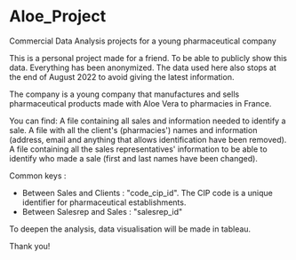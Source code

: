 # Aloe_Project
Commercial Data Analysis projects for a young pharmaceutical company

This is a personal project made for a friend. To be able to publicly show this data. Everything has been anonymized.
The data used here also stops at the end of August 2022 to avoid giving the latest information.

The company is a young company that manufactures and sells pharmaceutical products made with Aloe Vera to pharmacies in France.

You can find:
A file containing all sales and information needed to identify a sale.
A file with all the client's (pharmacies') names and information (address, email and anything that allows identification have been removed).
A file containing all the sales representatives' information to be able to identify who made a sale (first and last names have been changed).

Common keys : 
- Between Sales and Clients : "code_cip_id". The CIP code is a unique identifier for pharmaceutical establishments.
- Between Salesrep and Sales : "salesrep_id"

To deepen the analysis, data visualisation will be made in tableau.

Thank you!
